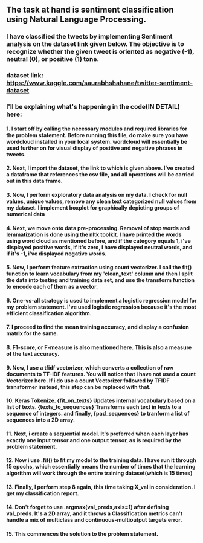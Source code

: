 ## The task at hand is sentiment classification using Natural Language Processing.
### I have classified the tweets by implementing Sentiment analysis on the dataset link given below. The objective is to recognize whether the given tweet is oriented as negative (-1), neutral (0), or positive (1) tone. 

### dataset link: https://www.kaggle.com/saurabhshahane/twitter-sentiment-dataset

### I'll be explaining what's happening in the code(IN DETAIL) here: 
#### 1. I start off by calling the necessary modules and required libraries for the problem statement. Before running this file, do make sure you have wordcloud installed in your local system. wordcloud will essentially be used further on for visual display of positive and negative phrases in tweets.
#### 2. Next, I import the dataset, the link to which is given above. I've created a dataframe that references the csv file, and all operations will be carried out in this data frame. 
#### 3. Now, I perform exploratory data analysis on my data. I check for null values, unique values, remove any clean text categorized null values from my dataset. I implement boxplot for graphically depicting groups of numerical data
#### 4. Next, we move onto data pre-processing. Removal of stop words and lemmatization is done using the nltk toolkit. I have printed the words using word cloud as mentioned before, and if the category equals 1, i've displayed positive words, if it's zero, i have displayed neutral words, and if it's -1, i've displayed negative words.
#### 5. Now, I perform feature extraction using count vectorizer. I call the fit() function to learn vocabulary from my 'clean_text' column and then I split the data into testing and training data set, and use the transform function to encode each of them as a vector.
#### 6. One-vs-all strategy is used to implement a logistic regression model for my problem statement. I've used logistic regression because it's the most efficient classification algorithm.
#### 7. I proceed to find the mean training accuracy, and display a confusion matrix for the same.
#### 8.  F1-score, or F-measure is also mentioned here. This is also a measure of the text accuracy. 
#### 9. Now, I use a tfidf vectorizer, which converts a collection of raw documents to TF-IDF features. You will notice that i have not used a count Vectorizer here. If i do use a count Vectorizer followed by TFIDF transformer instead, this step can be replaced with that.
#### 10. Keras Tokenize. {fit_on_texts} Updates internal vocabulary based on a list of texts. {texts_to_sequences} Transforms each text in texts to a sequence of integers. and finally, {pad_sequences} to tranform a list of sequences into a 2D array. 
#### 11. Next, i create a sequential model. It's preferred when each layer has exactly one input tensor and one output tensor, as is required by the problem statement.
#### 12. Now i use .fit() to fit my model to the training data. I have run it through 15 epochs, which essentially means the number of times that the learning algorithm will work through the entire training dataset(which is 15 times)
#### 13. Finally, I perform step 8 again, this time taking X_val in consideration. I get my classification report.
#### 14. Don't forget to use .argmax(val_preds,axis=1) after defining val_preds. It's a 2D array, and it throws a Classification metrics can't handle a mix of multiclass and continuous-multioutput targets error.
#### 15. This commences the solution to the problem statement.
